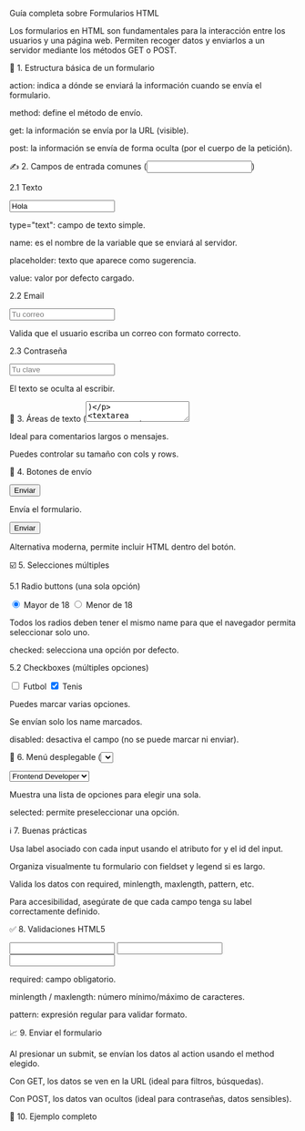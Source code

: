 Guía completa sobre Formularios HTML

Los formularios en HTML son fundamentales para la interacción entre los usuarios y una página web. Permiten recoger datos y enviarlos a un servidor mediante los métodos GET o POST.

🔄 1. Estructura básica de un formulario

<form action="URL-de-destino" method="get">
  <!-- Campos del formulario van aquí -->
</form>

action: indica a dónde se enviará la información cuando se envía el formulario.

method: define el método de envío.

get: la información se envía por la URL (visible).

post: la información se envía de forma oculta (por el cuerpo de la petición).

✍️ 2. Campos de entrada comunes (<input>)

2.1 Texto

<input type="text" name="usuario" placeholder="Usuario" value="Hola">

type="text": campo de texto simple.

name: es el nombre de la variable que se enviará al servidor.

placeholder: texto que aparece como sugerencia.

value: valor por defecto cargado.

2.2 Email

<input type="email" name="correo" placeholder="Tu correo">

Valida que el usuario escriba un correo con formato correcto.

2.3 Contraseña

<input type="password" name="clave" placeholder="Tu clave">

El texto se oculta al escribir.

🔫 3. Áreas de texto (<textarea>)

<textarea name="mensaje" cols="30" rows="10"></textarea>

Ideal para comentarios largos o mensajes.

Puedes controlar su tamaño con cols y rows.

🚀 4. Botones de envío

<input type="submit" value="Enviar">

Envía el formulario.

<button type="submit">Enviar</button>

Alternativa moderna, permite incluir HTML dentro del botón.

☑️ 5. Selecciones múltiples

5.1 Radio buttons (una sola opción)

<input type="radio" name="edad" value="mayor" checked> Mayor de 18
<input type="radio" name="edad" value="menor"> Menor de 18

Todos los radios deben tener el mismo name para que el navegador permita seleccionar solo uno.

checked: selecciona una opción por defecto.

5.2 Checkboxes (múltiples opciones)

<input type="checkbox" name="hobby-futbol" value="futbol"> Futbol
<input type="checkbox" name="hobby-tenis" value="tenis" checked> Tenis

Puedes marcar varias opciones.

Se envían solo los name marcados.

disabled: desactiva el campo (no se puede marcar ni enviar).

📅 6. Menú desplegable (<select>)

<select name="puesto" id="puesto">
  <option value="frontend">Frontend Developer</option>
  <option value="backend">Backend Developer</option>
  <option value="fullstack">Full Stack</option>
</select>

Muestra una lista de opciones para elegir una sola.

selected: permite preseleccionar una opción.

ℹ️ 7. Buenas prácticas

Usa label asociado con cada input usando el atributo for y el id del input.

Organiza visualmente tu formulario con fieldset y legend si es largo.

Valida los datos con required, minlength, maxlength, pattern, etc.

Para accesibilidad, asegúrate de que cada campo tenga su label correctamente definido.

✅ 8. Validaciones HTML5

<input type="email" required>
<input type="text" minlength="3" maxlength="15">
<input type="text" pattern="[A-Za-z]{3,10}">

required: campo obligatorio.

minlength / maxlength: número mínimo/máximo de caracteres.

pattern: expresión regular para validar formato.

📈 9. Enviar el formulario

Al presionar un submit, se envían los datos al action usando el method elegido.

Con GET, los datos se ven en la URL (ideal para filtros, búsquedas).

Con POST, los datos van ocultos (ideal para contraseñas, datos sensibles).

🔧 10. Ejemplo completo


